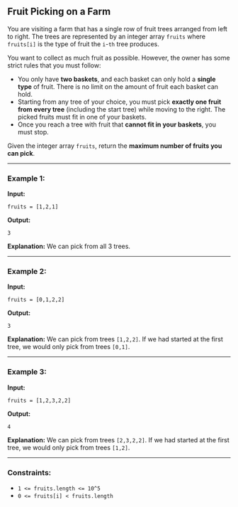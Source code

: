 ## Fruit Picking on a Farm

You are visiting a farm that has a single row of fruit trees arranged from left to right. The trees are represented by an integer array `fruits` where `fruits[i]` is the type of fruit the `i`-`th` tree produces.

You want to collect as much fruit as possible. However, the owner has some strict rules that you must follow:

- You only have **two baskets**, and each basket can only hold a **single type** of fruit. There is no limit on the amount of fruit each basket can hold.
- Starting from any tree of your choice, you must pick **exactly one fruit from every tree** (including the start tree) while moving to the right. The picked fruits must fit in one of your baskets.
- Once you reach a tree with fruit that **cannot fit in your baskets**, you must stop.

Given the integer array `fruits`, return the **maximum number of fruits you can pick**.

---

### Example 1:

**Input:**
```plaintext
fruits = [1,2,1]
```
**Output:**
```plaintext
3
```
**Explanation:** We can pick from all 3 trees.

---

### Example 2:

**Input:**
```plaintext
fruits = [0,1,2,2]
```
**Output:**
```plaintext
3
```
**Explanation:** We can pick from trees `[1,2,2]`.
If we had started at the first tree, we would only pick from trees `[0,1]`.

---

### Example 3:

**Input:**
```plaintext
fruits = [1,2,3,2,2]
```
**Output:**
```plaintext
4
```
**Explanation:** We can pick from trees `[2,3,2,2]`.
If we had started at the first tree, we would only pick from trees `[1,2]`.

---

### Constraints:

- `1 <= fruits.length <= 10^5`
- `0 <= fruits[i] < fruits.length`

